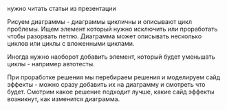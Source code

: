 нужно читать статьи из презентации 

Рисуем диаграммы - диаграммы цикличны и описывают цикл проблемы.
Ищем элемент который нужно исключить или проработать чтобы разорвать петлю. Диаграмма может описывать несколько циклов или циклы с вложенными циклами.

Иногда нужно наоборот добавить элемент, который будет уменьшать циклы - например автотесты.

При проработке решения мы перебираем решения и моделируем сайд эффекты - можно сразу добавить их на диаграмму и смотреть что будет. Смотрим какое решение подходит лучше, какие сайд эффекты возникнут, как изменится диаграмма.